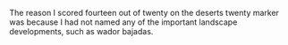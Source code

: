 The reason I scored fourteen out of twenty on the deserts twenty marker was because I had not named any of the important landscape developments, such as wador bajadas.
